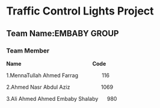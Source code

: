 # Traffic Control Lights Project

## Team Name:EMBABY GROUP

### Team Member

**Name**   $~~~~~~~~~~~~~~~~~~~~~~~~~~~~~~~~~~~~~~~~~~~~~~$                      **Code**

1.MennaTullah Ahmed Farrag $~~~~~~~~~~~~~~$  116

2.Ahmed Nasr Abdul Aziz $~~~~~~~~~~~~~~~~~~~$  1069

3.Ali Ahmed Ahmed Embaby Shalaby $~~~~$ 980